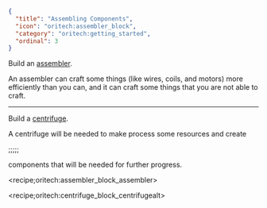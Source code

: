 ```json
{
  "title": "Assembling Components",
  "icon": "oritech:assembler_block",
  "category": "oritech:getting_started",
  "ordinal": 3
}
```

Build an [assembler](^oritech:processing/assembler).

An assembler can craft some things (like wires, coils, and motors) more efficiently than you can, and it can craft some things that you are not able to craft.

---

Build a [centrifuge](^oritech:processing/centrifuge).

A centrifuge will be needed to make process some resources and create

;;;;;

components that will be needed for further progress.

<recipe;oritech:assembler_block_assembler>

<recipe;oritech:centrifuge_block_centrifugealt>
